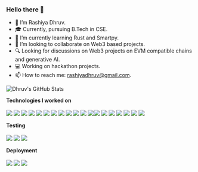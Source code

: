 ### Hello there 👋

- 🔭 I’m Rashiya Dhruv.
- 🎓 Currently, pursuing B.Tech in CSE.
- 🌱 I’m currently learning Rust and Smartpy.
- 👯 I’m looking to collaborate on Web3 based projects.
- 🔍 Looking for discussions on Web3 projects on EVM compatible chains and generative AI.
- 💻 Working on hackathon projects.
- 📫 How to reach me: rashiyadhruv@gmail.com.

![Dhruv's GitHub Stats](https://github-readme-stats.vercel.app/api?username=rashiyadhruv&show_icons=true&theme=dracula)

**Technologies I worked on**
<br>
<br>
<img src="https://img.shields.io/badge/MongoDB-47A248?logo=MongoDB&logoColor=white&style=for-the-badge" />  <img src="https://img.shields.io/badge/Express-000000?logo=Express&logoColor=white&style=for-the-badge" />  <img src="https://img.shields.io/badge/ReactJs-61DAFB?logo=React&logoColor=white&style=for-the-badge" />  <img src="https://img.shields.io/badge/NodeJs-339933?logo=Node.js&logoColor=white&style=for-the-badge" />  <img src="https://img.shields.io/badge/Ethereum-3C3C3D?logo=Ethereum&logoColor=white&style=for-the-badge" />  <img src="https://img.shields.io/badge/Chainlink-375BD2?logo=Chainlink&logoColor=white&style=for-the-badge" />  <img src="https://img.shields.io/badge/Solidity-363636?logo=Solidity&logoColor=white&style=for-the-badge" />   <img src="https://img.shields.io/badge/Hyperledger-2F3134?logo=Hyperledger&logoColor=white&style=for-the-badge" />  <img src="https://img.shields.io/badge/Javascript-F7DF1E?logo=JavaScript&logoColor=white&style=for-the-badge" />  <img src="https://img.shields.io/badge/HTML5-E34F26?logo=HTML5&logoColor=white&style=for-the-badge" />  <img src="https://img.shields.io/badge/CSS3-1572B6?logo=CSS3&logoColor=white&style=for-the-badge" />  <img src="https://img.shields.io/badge/Sass-CC6699?logo=Sass&logoColor=white&style=for-the-badge" /><img src="https://img.shields.io/badge/NextJs-000000?logo=Next.js&logoColor=white&style=for-the-badge" />  <img src="https://img.shields.io/badge/MaterialUI-007FFF?logo=MUI&logoColor=white&style=for-the-badge" />   <img src="https://img.shields.io/badge/MySQL-4479A1?logo=MySQL&logoColor=white&style=for-the-badge" />  <img src="https://img.shields.io/badge/IPFS-65C2CB?logo=IPFS&logoColor=white&style=for-the-badge" />  <img src="https://img.shields.io/badge/Redux-764ABC?logo=Redux&logoColor=white&style=for-the-badge" />  <img src="https://img.shields.io/badge/Git-F05032?logo=Git&logoColor=white&style=for-the-badge" />  <img src="https://img.shields.io/badge/TypeScript-3178C6?logo=TypeScript&logoColor=white&style=for-the-badge" /> 



**Testing**
<br>
<br>
<img src="https://img.shields.io/badge/Jest-C21325?logo=Jest&logoColor=white&style=for-the-badge" />
<img src="https://img.shields.io/badge/Postman-FF6C37?logo=Postman&logoColor=white&style=for-the-badge" />
<img src="https://img.shields.io/badge/Mocha-8D6748?logo=Mocha&logoColor=white&style=for-the-badge" />


**Deployment**
<br>
<br>
<img src="https://img.shields.io/badge/Vercel-000000?logo=Vercel&logoColor=white&style=for-the-badge" />
<img src="https://img.shields.io/badge/Netlify-00C7B7?logo=Netlify&logoColor=white&style=for-the-badge" />
<img src="https://img.shields.io/badge/Heroku-430098?logo=Heroku&logoColor=white&style=for-the-badge" />
